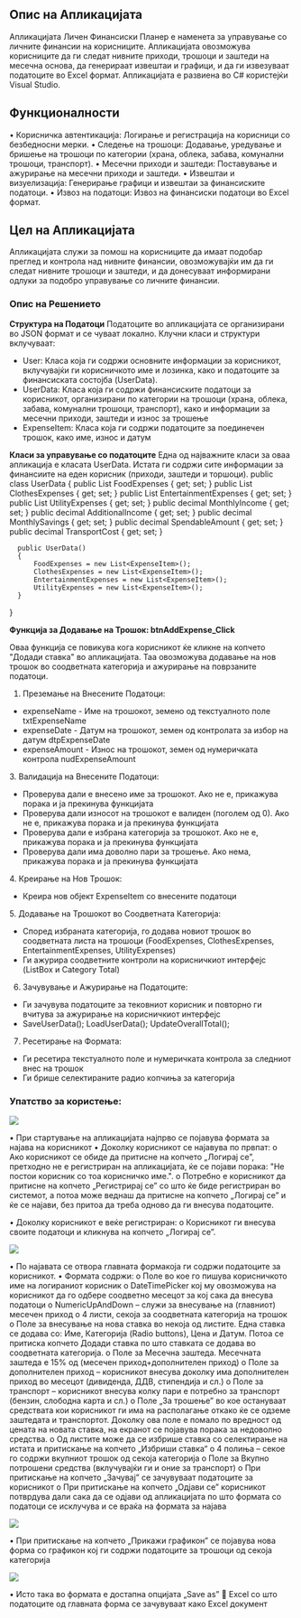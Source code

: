 ## Опис на Апликацијата
Апликацијата Личен Финансиски Планер е наменета за управување со личните финансии на корисниците. Апликацијата овозможува корисниците да ги следат нивните приходи, трошоци и заштеди на месечна основа, да генерираат извештаи и графици, и да ги извезуваат податоците во Excel формат. Апликацијата е развиена во C# користејќи Visual Studio.

## Функционалности
•	Корисничка автентикација: Логирање и регистрација на корисници со безбедносни мерки.
•	Следење на трошоци: Додавање, уредување и бришење на трошоци по категории (храна, облека, забава, комунални трошоци, транспорт).
•	Месечни приходи и заштеди: Поставување и ажурирање на месечни приходи и заштеди.
•	Извештаи и визуелизација: Генерирање графици и извештаи за финансиските податоци.
•	Извоз на податоци: Извоз на финансиски податоци во Excel формат.

## Цел на Апликацијата
Апликацијата служи за помош на корисниците да имаат подобар преглед и контрола над нивните финансии, овозможувајќи им да ги следат нивните трошоци и заштеди, и да донесуваат информирани одлуки за подобро управување со личните финансии.

### Опис на Решението

**Структура на Податоци**
Податоците во апликацијата се организирани во JSON формат и се чуваат локално. Клучни класи и структури вклучуваат:
<ul>
<li>User: Класа која ги содржи основните информации за корисникот, вклучувајќи ги корисничкото име и лозинка, како и податоците за финансиската состојба (UserData).</li>
<li>UserData: Класа која ги содржи финансиските податоци за корисникот, организирани по категории на трошоци (храна, облека, забава, комунални трошоци, транспорт), како и информации за месечни приходи, заштеди и износ за трошење</li>	
<li>ExpenseItem: Класа која ги содржи податоците за поединечен трошок, како име, износ и датум</li>
</ul>


**Класи за управување со податоците**
Една од најважните класи за оваа апликација е класата UserData. Истата ги содржи сите информации за финансиите на еден корисник (приходи, заштеди и торшоци).
  public class UserData
  {
      public List<ExpenseItem> FoodExpenses { get; set; }
      public List<ExpenseItem> ClothesExpenses { get; set; }
      public List<ExpenseItem> EntertainmentExpenses { get; set; }
      public List<ExpenseItem> UtilityExpenses { get; set; }
      public decimal MonthlyIncome { get; set; }
      public decimal AdditionalIncome { get; set; }
      public decimal MonthlySavings { get; set; }
      public decimal SpendableAmount { get; set; }
      public decimal TransportCost { get; set; }

      public UserData()
      {
          FoodExpenses = new List<ExpenseItem>();
          ClothesExpenses = new List<ExpenseItem>();
          EntertainmentExpenses = new List<ExpenseItem>();
          UtilityExpenses = new List<ExpenseItem>();
      }
  }

**Функција за Додавање на Трошок:  btnAddExpense_Click**

Оваа функција се повикува кога корисникот ќе кликне на копчето "Додади ставка" во апликацијата. Таа овозможува додавање на нов трошок во соодветната категорија и ажурирање на поврзаните податоци.
1.	Преземање на Внесените Податоци:
<ul>
<li>expenseName - Име на трошокот, земено од текстуалното поле txtExpenseName</li>
<li>expenseDate - Датум на трошокот, земен од контролата за избор на датум dtpExpenseDate</li>
<li>expenseAmount - Износ на трошокот, земен од нумеричката контрола nudExpenseAmount</li>
</ul>
3.	Валидација на Внесените Податоци:
<ul>
<li>Проверува дали е внесено име за трошокот. Ако не е, прикажува порака и ја прекинува функцијата</li>
<li>Проверува дали износот на трошокот е валиден (поголем од 0). Ако не е, прикажува порака и ја прекинува функцијата</li>
<li>Проверува дали е избрана категорија за трошокот. Ако не е, прикажува порака и ја прекинува функцијата</li>
<li>Проверува дали има доволно пари за трошење. Ако нема, прикажува порака и ја прекинува функцијата</li>
</ul>
4.	Креирање на Нов Трошок:
<ul>
<li>Креира нов објект ExpenseItem со внесените податоци</li>
</ul>
5.	Додавање на Трошокот во Соодветната Категорија:
<ul>
<li>Според избраната категорија, го додава новиот трошок во соодветната листа на трошоци (FoodExpenses, ClothesExpenses, EntertainmentExpenses, UtilityExpenses)</li>
<li>Ги ажурира соодветните контроли на корисничкиот интерфејс (ListBox и Category Total)</li>
</ul>

6.	Зачувување и Ажурирање на Податоците:
<ul>
   <li>Ги зачувува податоците за тековниот корисник и повторно ги вчитува за ажурирање на корисничкиот интерфејс</li>
   <li>SaveUserData(); LoadUserData(); UpdateOverallTotal();</li>
</ul>


7.	Ресетирање на Формата:
<ul>
<li>Ги ресетира текстуалното поле и нумеричката контрола за следниот внес на трошок</li>
<li>Ги брише селектираните радио копчиња за категорија</li>
</ul>

### Упатство за користење:

<img src="Personal Financial Planner/screenshots/Најава.png" >


•	При стартување на апликацијата најпрво се појавува формата за најава на корисникот
•	Доколку корисникот се најавува по првпат:
o	Ако корисникот се обиде да притисне на копчето „Логирај се”, претходно не е регистриран на апликацијата, ќе се појави порака: "Не постои корисник со тоа корисничко име.".
o	Потребно е корисникот да притисне на копчето „Регистрирај се” со што ќе биде регистриран во системот, а потоа може веднаш да притисне на копчето „Логирај се” и ќе се најави, без притоа да треба одново да ги внесува податоците.

•	Доколку корисникот е веќе регистриран:
o	Корисникот ги внесува своите податоци и кликнува на копчето „Логирај се”.

<img src="Personal Financial Planner/screenshots/Главна форма.png">


•	По најавата се отвора главната формакоја ги содржи податоците за корисникот.
•	Формата содржи:
o	Поле во кое го пишува корисничкото име на логираниот корисник
o	DateTimePicker кој му овозможува на корисникот да го одбере соодветно месецот за кој сака да внесува податоци
o	NumericUpAndDown – служи за внесување на (главниот) месечен приход
o	 4 листи, секоја за соодветната категорија на трошок
o	Поле за внесување на нова ставка во некоја од листите. Една ставка се додава со: Име, Категорија (Radio buttons), Цена и Датум. Потоа се притиска копчето Додади ставка по што ставката се додава во соодветната категорија.
o	Поле за Месечна заштеда. Месечната заштеда е 15% од (месечен приход+дополнителен приход)
o	Поле за дополнителен приход – корисникот внесува доколку има дополнителен приход во месецот (дивиденда, ДДВ, стипендија и сл.)
o	Поле за транспорт – корисникот внесува колку пари е потребно за транспорт (бензин, слободна карта и сл.)
o	Поле „За трошење” во кое остануваат средствата кои корисникот ги има на располагање откако ќе се одземе заштедата и транспортот. Доколку ова поле е помало по вредност од цената на новата ставка, на екранот се појавува порака за недоволно средства.
o	Од листите може да се избрише ставка со селектирање на истата и притискање на копчето „Избриши ставка“
o	4 полиња – секое го содржи вкупниот трошок од секоја категорија
o	Поле за Вкупно потрошени средства (вклучувајќи ги и оние за транспорт)
o	При притискање на копчето „Зачувај” се зачувуваат податоците за корисникот
o	При притискање на копчето „Одјави се” корисникот потврдува дали сака да се одјави од апликацијата по што формата со податоци се исклучува и се враќа на формата за најава

<img src="Personal Financial Planner/screenshots/Графикон.png">

•	При притискање на копчето „Прикажи графикон” се појавува нова форма со графикон кој ги содржи податоците за трошоци од секоја категорија

<img src="Personal Financial Planner/screenshots/Excel.png">


•	Исто така во формата е достапна опцијата „Save as”  Excel со што податоците од главната форма се зачувуваат како Excel документ 



